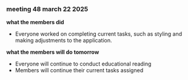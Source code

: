 ### meeting 48 march 22 2025
**what the members did**
- Everyone worked on completing current tasks, such as styling and making adjustments to the application.

**what the members will do tomorrow**
- Everyone will continue to conduct educational reading
- Members will continue their current tasks assigned